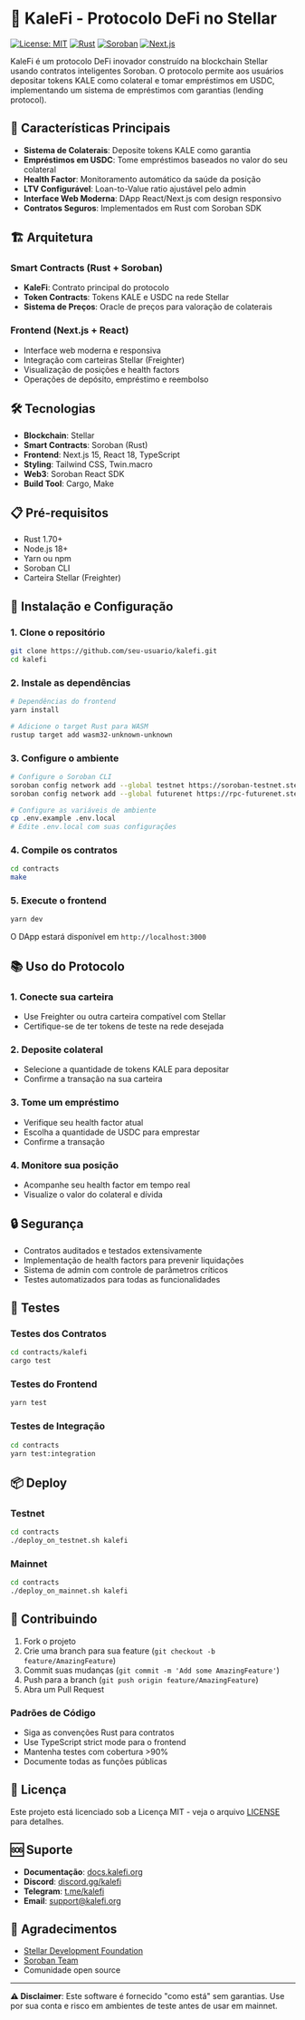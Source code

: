 # 🌿 KaleFi - Protocolo DeFi no Stellar

[![License: MIT](https://img.shields.io/badge/License-MIT-yellow.svg)](https://opensource.org/licenses/MIT)
[![Rust](https://img.shields.io/badge/Rust-1.70+-blue.svg)](https://www.rust-lang.org/)
[![Soroban](https://img.shields.io/badge/Soroban-20.0+-purple.svg)](https://soroban.stellar.org/)
[![Next.js](https://img.shields.io/badge/Next.js-15.4+-black.svg)](https://nextjs.org/)

KaleFi é um protocolo DeFi inovador construído na blockchain Stellar usando contratos inteligentes Soroban. O protocolo permite aos usuários depositar tokens KALE como colateral e tomar empréstimos em USDC, implementando um sistema de empréstimos com garantias (lending protocol).

## 🚀 Características Principais

- **Sistema de Colaterais**: Deposite tokens KALE como garantia
- **Empréstimos em USDC**: Tome empréstimos baseados no valor do seu colateral
- **Health Factor**: Monitoramento automático da saúde da posição
- **LTV Configurável**: Loan-to-Value ratio ajustável pelo admin
- **Interface Web Moderna**: DApp React/Next.js com design responsivo
- **Contratos Seguros**: Implementados em Rust com Soroban SDK

## 🏗️ Arquitetura

### Smart Contracts (Rust + Soroban)

- **KaleFi**: Contrato principal do protocolo
- **Token Contracts**: Tokens KALE e USDC na rede Stellar
- **Sistema de Preços**: Oracle de preços para valoração de colaterais

### Frontend (Next.js + React)

- Interface web moderna e responsiva
- Integração com carteiras Stellar (Freighter)
- Visualização de posições e health factors
- Operações de depósito, empréstimo e reembolso

## 🛠️ Tecnologias

- **Blockchain**: Stellar
- **Smart Contracts**: Soroban (Rust)
- **Frontend**: Next.js 15, React 18, TypeScript
- **Styling**: Tailwind CSS, Twin.macro
- **Web3**: Soroban React SDK
- **Build Tool**: Cargo, Make

## 📋 Pré-requisitos

- Rust 1.70+
- Node.js 18+
- Yarn ou npm
- Soroban CLI
- Carteira Stellar (Freighter)

## 🚀 Instalação e Configuração

### 1. Clone o repositório

```bash
git clone https://github.com/seu-usuario/kalefi.git
cd kalefi
```

### 2. Instale as dependências

```bash
# Dependências do frontend
yarn install

# Adicione o target Rust para WASM
rustup target add wasm32-unknown-unknown
```

### 3. Configure o ambiente

```bash
# Configure o Soroban CLI
soroban config network add --global testnet https://soroban-testnet.stellar.org
soroban config network add --global futurenet https://rpc-futurenet.stellar.org

# Configure as variáveis de ambiente
cp .env.example .env.local
# Edite .env.local com suas configurações
```

### 4. Compile os contratos

```bash
cd contracts
make
```

### 5. Execute o frontend

```bash
yarn dev
```

O DApp estará disponível em `http://localhost:3000`

## 📚 Uso do Protocolo

### 1. Conecte sua carteira

- Use Freighter ou outra carteira compatível com Stellar
- Certifique-se de ter tokens de teste na rede desejada

### 2. Deposite colateral

- Selecione a quantidade de tokens KALE para depositar
- Confirme a transação na sua carteira

### 3. Tome um empréstimo

- Verifique seu health factor atual
- Escolha a quantidade de USDC para emprestar
- Confirme a transação

### 4. Monitore sua posição

- Acompanhe seu health factor em tempo real
- Visualize o valor do colateral e dívida

## 🔒 Segurança

- Contratos auditados e testados extensivamente
- Implementação de health factors para prevenir liquidações
- Sistema de admin com controle de parâmetros críticos
- Testes automatizados para todas as funcionalidades

## 🧪 Testes

### Testes dos Contratos

```bash
cd contracts/kalefi
cargo test
```

### Testes do Frontend

```bash
yarn test
```

### Testes de Integração

```bash
cd contracts
yarn test:integration
```

## 📦 Deploy

### Testnet

```bash
cd contracts
./deploy_on_testnet.sh kalefi
```

### Mainnet

```bash
cd contracts
./deploy_on_mainnet.sh kalefi
```

## 🤝 Contribuindo

1. Fork o projeto
2. Crie uma branch para sua feature (`git checkout -b feature/AmazingFeature`)
3. Commit suas mudanças (`git commit -m 'Add some AmazingFeature'`)
4. Push para a branch (`git push origin feature/AmazingFeature`)
5. Abra um Pull Request

### Padrões de Código

- Siga as convenções Rust para contratos
- Use TypeScript strict mode para o frontend
- Mantenha testes com cobertura >90%
- Documente todas as funções públicas

## 📄 Licença

Este projeto está licenciado sob a Licença MIT - veja o arquivo [LICENSE](LICENSE) para detalhes.

## 🆘 Suporte

- **Documentação**: [docs.kalefi.org](https://docs.kalefi.org)
- **Discord**: [discord.gg/kalefi](https://discord.gg/kalefi)
- **Telegram**: [t.me/kalefi](https://t.me/kalefi)
- **Email**: support@kalefi.org

## 🙏 Agradecimentos

- [Stellar Development Foundation](https://stellar.org)
- [Soroban Team](https://soroban.stellar.org)
- Comunidade open source

---

**⚠️ Disclaimer**: Este software é fornecido "como está" sem garantias. Use por sua conta e risco em ambientes de teste antes de usar em mainnet.
